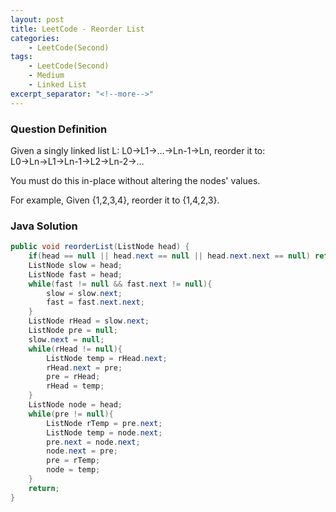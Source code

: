 ```yaml
---
layout: post
title: LeetCode - Reorder List
categories:
    - LeetCode(Second)
tags:
    - LeetCode(Second)
    - Medium
    - Linked List
excerpt_separator: "<!--more-->"
---
```


### Question Definition
Given a singly linked list L: L0→L1→…→Ln-1→Ln,
reorder it to: L0→Ln→L1→Ln-1→L2→Ln-2→…

You must do this in-place without altering the nodes' values.
<!--more-->
For example,
Given {1,2,3,4}, reorder it to {1,4,2,3}.
### Java Solution
```java
public void reorderList(ListNode head) {
    if(head == null || head.next == null || head.next.next == null) return;
    ListNode slow = head;
    ListNode fast = head;
    while(fast != null && fast.next != null){
        slow = slow.next;
        fast = fast.next.next;
    }
    ListNode rHead = slow.next;
    ListNode pre = null;
    slow.next = null;
    while(rHead != null){
        ListNode temp = rHead.next;
        rHead.next = pre;
        pre = rHead;
        rHead = temp;
    }
    ListNode node = head;
    while(pre != null){
        ListNode rTemp = pre.next;
        ListNode temp = node.next;
        pre.next = node.next;
        node.next = pre;
        pre = rTemp;
        node = temp;
    }
    return;
}
```